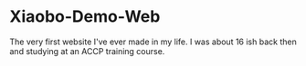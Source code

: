 # Xiaobo-Demo-Web
The very first website I've ever made in my life. I was about 16 ish back then and studying at an ACCP training course.

